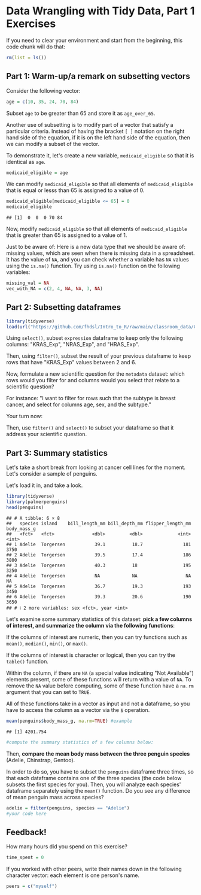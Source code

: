 # Data Wrangling with Tidy Data, Part 1 Exercises

If you need to clear your environment and start from the beginning, this code chunk will do that:


```r
rm(list = ls())
```

## Part 1: Warm-up/a remark on subsetting vectors

Consider the following vector:


```r
age = c(10, 35, 24, 70, 84)
```

Subset `age` to be greater than 65 and store it as `age_over_65`.



Another use of subsetting is to modify part of a vector that satisfy a particular criteria. Instead of having the bracket `[ ]` notation on the right hand side of the equation, if it is on the left hand side of the equation, then we can modify a subset of the vector.

To demonstrate it, let's create a new variable, `medicaid_eligible` so that it is identical as `age`.


```r
medicaid_eligible = age
```

We can modify `medicaid_eligible` so that all elements of `medicaid_eligible` that is equal or lesss than 65 is assigned to a value of 0.


```r
medicaid_eligible[medicaid_eligible <= 65] = 0
medicaid_eligible
```

```
## [1]  0  0  0 70 84
```

Now, modify `medicaid_eligible` so that all elements of `medicaid_eligible` that is greater than 65 is assigned to a value of 1.



Just to be aware of: Here is a new data type that we should be aware of: missing values, which are seen when there is missing data in a spreadsheet. It has the value of `NA`, and you can check whether a variable has `NA` values using the `is.na()` function. Try using `is.na()` function on the following variables:


```r
missing_val = NA
vec_with_NA = c(2, 4, NA, NA, 3, NA)
```



## Part 2: Subsetting dataframes


```r
library(tidyverse)
load(url("https://github.com/fhdsl/Intro_to_R/raw/main/classroom_data/CCLE.RData"))
```

Using `select()`, subset `expression` dataframe to keep only the following columns: "KRAS_Exp", "NRAS_Exp", and "HRAS_Exp".



Then, using `filter()`, subset the result of your previous dataframe to keep rows that have "KRAS_Exp" values between 2 and 6.



Now, formulate a new scientific question for the `metadata` dataset: which rows would you filter for and columns would you select that relate to a scientific question?

For instance: "I want to filter for rows such that the subtype is breast cancer, and select for columns age, sex, and the subtype."

Your turn now:

Then, use `filter()` and `select()` to subset your dataframe so that it address your scientific question.



## Part 3: Summary statistics

Let's take a short break from looking at cancer cell lines for the moment. Let's consider a sample of penguins.

Let's load it in, and take a look.


```r
library(tidyverse)
library(palmerpenguins)
head(penguins)
```

```
## # A tibble: 6 × 8
##   species island    bill_length_mm bill_depth_mm flipper_length_mm body_mass_g
##   <fct>   <fct>              <dbl>         <dbl>             <int>       <int>
## 1 Adelie  Torgersen           39.1          18.7               181        3750
## 2 Adelie  Torgersen           39.5          17.4               186        3800
## 3 Adelie  Torgersen           40.3          18                 195        3250
## 4 Adelie  Torgersen           NA            NA                  NA          NA
## 5 Adelie  Torgersen           36.7          19.3               193        3450
## 6 Adelie  Torgersen           39.3          20.6               190        3650
## # ℹ 2 more variables: sex <fct>, year <int>
```

Let's examine some summary statistics of this dataset: **pick a few columns of interest, and summarize the column via the following functions**:

If the columns of interest are numeric, then you can try functions such as `mean()`, `median()`, `min()`, or `max()`.

If the columns of interest is character or logical, then you can try the `table()` function.

Within the column, if there are `NA` (a special value indicating "Not Available") elements present, some of these functions will return with a value of `NA`. To remove the `NA` value before computing, some of these function have a `na.rm` argument that you can set to `TRUE`.

All of these functions take in a vector as input and not a dataframe, so you have to access the column as a vector via the `$` operation.


```r
mean(penguins$body_mass_g, na.rm=TRUE) #example
```

```
## [1] 4201.754
```

```r
#compute the summary statistics of a few columns below:
```

Then, **compare the mean body mass between the three penguin species** (Adelie, Chinstrap, Gentoo).

In order to do so, you have to subset the `penguins` dataframe three times, so that each dataframe contains one of the three species (the code below subsets the first species for you). Then, you will analyze each species' dataframe separately using the `mean()` function. Do you see any difference of mean penguin mass across species?


```r
adelie = filter(penguins, species == "Adelie")
#your code here
```

## Feedback!

How many hours did you spend on this exercise?


```r
time_spent = 0 
```

If you worked with other peers, write their names down in the following character vector: each element is one person's name.


```r
peers = c("myself")
```

